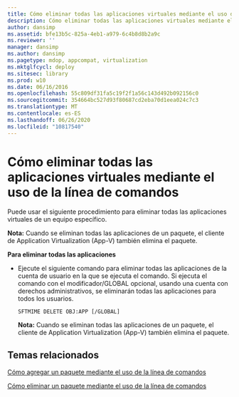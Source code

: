 ```yaml
---
title: Cómo eliminar todas las aplicaciones virtuales mediante el uso de la línea de comandos
description: Cómo eliminar todas las aplicaciones virtuales mediante el uso de la línea de comandos
author: dansimp
ms.assetid: bfe13b5c-825a-4eb1-a979-6c4b8d8b2a9c
ms.reviewer: ''
manager: dansimp
ms.author: dansimp
ms.pagetype: mdop, appcompat, virtualization
ms.mktglfcycl: deploy
ms.sitesec: library
ms.prod: w10
ms.date: 06/16/2016
ms.openlocfilehash: 55c809df31fa5c19f2f1a56c143d492b092156c0
ms.sourcegitcommit: 354664bc527d93f80687cd2eba70d1eea024c7c3
ms.translationtype: MT
ms.contentlocale: es-ES
ms.lasthandoff: 06/26/2020
ms.locfileid: "10817540"
---
```

# Cómo eliminar todas las aplicaciones virtuales mediante el uso de la línea de comandos


Puede usar el siguiente procedimiento para eliminar todas las aplicaciones virtuales de un equipo específico.

**Nota:**  Cuando se eliminan todas las aplicaciones de un paquete, el cliente de Application Virtualization (App-V) también elimina el paquete.

 

**Para eliminar todas las aplicaciones**

-   Ejecute el siguiente comando para eliminar todas las aplicaciones de la cuenta de usuario en la que se ejecuta el comando. Si ejecuta el comando con el modificador/GLOBAL opcional, usando una cuenta con derechos administrativos, se eliminarán todas las aplicaciones para todos los usuarios.

    `SFTMIME DELETE OBJ:APP [/GLOBAL]`

    **Nota:**  Cuando se eliminan todas las aplicaciones de un paquete, el cliente de Application Virtualization (App-V) también elimina el paquete.

     

## Temas relacionados


[Cómo agregar un paquete mediante el uso de la línea de comandos](how-to-add-a-package-by-using-the-command-line.md)

[Cómo eliminar un paquete mediante el uso de la línea de comandos](how-to-remove-a-package-by-using-the-command-line.md)

 

 






